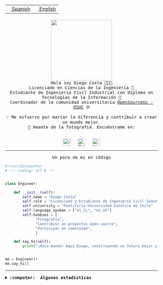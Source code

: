 <table border="0"  align="right">
 <tr><td><a href="README.md"><img src="https://upload.wikimedia.org/wikipedia/commons/thumb/8/89/Bandera_de_Espa%C3%B1a.svg/1200px-Bandera_de_Espa%C3%B1a.svg.png" height="10"> Spanish</a></td>
 <td><a href="README.en.md"><img src="https://upload.wikimedia.org/wikipedia/commons/a/a4/Flag_of_the_United_States.svg" height="10"> English</a></td></tr>
</table><br><br><br>

<p align="center">
  <img src="https://github.com/diegocostares/diegocostares/blob/main/Images/aaa2.gif?raw=true" height="200px" weight="200px">
  <br><samp>
    Hola soy Diego Costa 👨🏻‍💻<br>
    Licenciado en Ciencias de la Ingeniería 🤖<br>
    Estudiante de Ingeniería Civil Industrial con diploma en Tecnologías de la Información 🧠<br>
    Coordinador de la comunidad universitaria <a href="https://github.com/open-source-uc">OpenSourceUc - OSUC</a> 🌐<br>
  <br>
    💡 Me esfuerzo por marcar la diferencia y contribuir a crear un mundo mejor.<br>
    📸 Amante de la fotografía. Encuéntrame en: <br>
  <br></samp>
</p>

<p align="center">
   <a href="https://instagram.com/diegocosta_no" target="blank">
      <img align="center" src="https://cdn.jsdelivr.net/npm/simple-icons@3.0.1/icons/instagram.svg" alt="instagram" height="25px" width="25px" />
      &#8203;
   </a>
   &nbsp; &nbsp; &nbsp;
   <a href="https://t.me/diegocosta_no" target="blank">
      <img align="center" alt="Telegram" width="25px" src="https://icons-for-free.com/iconfiles/png/512/Telegram-1324888767380505522.png" />
      &#8203;
   </a>
   &nbsp; &nbsp; &nbsp;
   <a href="https://www.linkedin.com/in/diegocostar/" target="blank">
      <img align="center" alt="LinkedIn" width="25px" src="https://img.icons8.com/metro/452/linkedin.png" />
      &#8203;
   </a>
</p>

---

<p align="center"><front size="25"><samp>Un poco de mi en código</samp></front></p>

```python
#!/usr/bin/python
# -*- coding: utf-8 -*-


class Engineer:

    def __init__(self):
        self.name = "Diego Costa"
        self.role = "Licenciado y Estudiante de Ingeniería Civil Industrial"
        self.university = "Pontificia Universidad Católica de Chile"
        self.language_spoken = ["es_CL", "en_US"]
        self.hobbies = [
              "Fotografía",
              "Contribuir en proyectos open-source",
              "Participar en comunidad",
              ]

    def say_hi(self):
        print("¡Hola mundo! Aquí Diego, construyendo un futuro mejor y cambiando el mundo.")


me = Engineer()
me.say_hi()
```

---

<details>
  <summary><b><samp>:computer: &nbsp;Algunas estadísticas</samp></b></summary>
  <br/></p>

<!--START_SECTION:waka-->
![Code Time](http://img.shields.io/badge/Code%20Time-1%2C549%20hrs%2028%20mins-blue)

📅 **Soy más productivo los Viernes** 

```text
Lunes                    3082 commits        ████░░░░░░░░░░░░░░░░░░░░░   14.74 % 
Martes                   334 commits         ░░░░░░░░░░░░░░░░░░░░░░░░░   01.60 % 
Miércoles                3850 commits        █████░░░░░░░░░░░░░░░░░░░░   18.41 % 
Jueves                   3958 commits        █████░░░░░░░░░░░░░░░░░░░░   18.93 % 
Viernes                  7773 commits        █████████░░░░░░░░░░░░░░░░   37.18 % 
Sábado                   1405 commits        ██░░░░░░░░░░░░░░░░░░░░░░░   06.72 % 
Domingo                  506 commits         █░░░░░░░░░░░░░░░░░░░░░░░░   02.42 % 
```


📊 **Esta semana me dediqué a** 

```text
🐱‍💻 Proyectos: 
BetpracticeSpider        12 hrs 40 mins      █████████████░░░░░░░░░░░░   50.20 % 
1xbet                    4 hrs 6 mins        ████░░░░░░░░░░░░░░░░░░░░░   16.24 % 
1xbet_scraper            3 hrs 49 mins       ████░░░░░░░░░░░░░░░░░░░░░   15.17 % 
buk-webapp               3 hrs 6 mins        ███░░░░░░░░░░░░░░░░░░░░░░   12.28 % 
Testing-Tareas-2024-1    1 hr 3 mins         █░░░░░░░░░░░░░░░░░░░░░░░░   04.17 % 
```


 Last Updated on 04/04/2024 19:49:35 UTC
<!--END_SECTION:waka-->

<p align="center"> <img src="https://github-readme-stats.vercel.app/api?username=diegocostares&show_icons=true&theme=ayu-mirage" alt="abhisheknaiidu" /></p>

</details>
